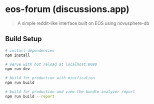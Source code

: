 # eos-forum (discussions.app)

> A simple reddit-like interface built on EOS using novusphere-db

## Build Setup

``` bash
# install dependencies
npm install

# serve with hot reload at localhost:8080
npm run dev

# build for production with minification
npm run build

# build for production and view the bundle analyzer report
npm run build --report
``` 
